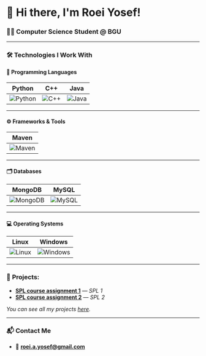 # 👋 Hi there, I'm Roei Yosef!  
### 🧑‍🎓 **Computer Science Student @ BGU**  

---

### 🛠️ **Technologies I Work With**

#### 🧠 **Programming Languages**

| **Python** | **C++** | **Java** |
|:----------:|:-------:|:-------:|
| ![Python](https://skillicons.dev/icons?i=python) | ![C++](https://skillicons.dev/icons?i=cpp) | ![Java](https://skillicons.dev/icons?i=java) | ![JavaScript](https://skillicons.dev/icons?i=javascript) |

---

#### ⚙️ **Frameworks & Tools**

| **Maven** |
|:-----------:|
|![Maven](https://skillicons.dev/icons?i=maven) |

---

#### 🗂️ **Databases**

| **MongoDB** | **MySQL** |
|:-----------:|:--------:|
| ![MongoDB](https://skillicons.dev/icons?i=mongodb) | ![MySQL](https://skillicons.dev/icons?i=mysql) |

---

#### 💻 **Operating Systems**

| **Linux** | **Windows** |
|:---------:|:---------:|
| ![Linux](https://skillicons.dev/icons?i=linux) | ![Windows](https://skillicons.dev/icons?i=windows) |


---


### 💼 **Projects:**

-  **[SPL course assignment 1](https://github.com/roeiyosef/FinalSPL1)** — *SPL 1*
-  **[SPL course assignment 2](https://github.com/roeiyosef/SPL2)** — *SPL 2*

*You can see all my projects [here](https://github.com/roeiyosef?tab=repositories).*

---

### 📬 **Contact Me**
- 📧 **[roei.a.yosef@gmail.com](mailto:roei.a.yosef@gmail.com)**  
